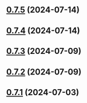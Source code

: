 ## [0.7.5](https://github.com/alancleyton/awesome-ui/compare/v0.7.4...v0.7.5) (2024-07-14)



## [0.7.4](https://github.com/alancleyton/awesome-ui/compare/v0.7.3...v0.7.4) (2024-07-14)



## [0.7.3](https://github.com/alancleyton/awesome-ui/compare/v0.7.2...v0.7.3) (2024-07-09)



## [0.7.2](https://github.com/alancleyton/awesome-ui/compare/v0.7.1...v0.7.2) (2024-07-09)



## [0.7.1](https://github.com/alancleyton/awesome-ui/compare/v0.7.0...v0.7.1) (2024-07-03)



